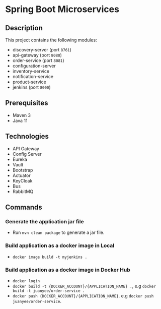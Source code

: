 # Spring Boot Microservices

## Description
This project contains the following modules:
- discovery-server (port `8761`)
- api-gateway (port `8080`)
- order-service (port `8081`)
- configuration-server
- inventory-service
- notification-service
- product-service
- jenkins (port `8000`)

## Prerequisites
- Maven 3
- Java 11

## Technologies
- API Gateway
- Config Server
- Eureka
- Vault
- Bootstrap
- Actuator
- KeyCloak
- Bus
- RabbitMQ

## Commands
### Generate the application jar file
- Run `mvn clean package` to generate a jar file.

### Build application as a docker image in Local
- `docker image build -t myjenkins .`

### Build application as a docker image in Docker Hub
- `docker login`
- `docker build -t {DOCKER_ACCOUNT}/{APPLICATION_NAME} .`, e.g `docker build -t juanyee/order-service .`
- `docker push {DOCKER_ACCOUNT}/{APPLICATION_NAME}`. e.g `docker push juanyee/order-service`.
